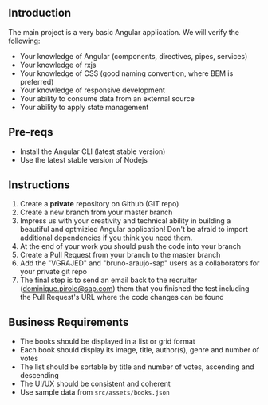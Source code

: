 ## Introduction

The main project is a very basic Angular application. We will verify the following:

* Your knowledge of Angular (components, directives, pipes, services)
* Your knowledge of rxjs
* Your knowledge of CSS (good naming convention, where BEM is preferred)
* Your knowledge of responsive development
* Your ability to consume data from an external source
* Your ability to apply state management

## Pre-reqs

* Install the Angular CLI (latest stable version)
* Use the latest stable version of Nodejs

## Instructions

1. Create a **private** repository on Github (GIT repo)
2. Create a new branch from your master branch
3. Impress us with your creativity and technical ability in building a beautiful and optmizied Angular application! Don't be afraid to import additional dependencies if you think you need them.
3. At the end of your work you should push the code into your branch
4. Create a Pull Request from your branch to the master branch
5. Add the "VGRAJED" and "bruno-araujo-sap" users as a collaborators for your private git repo
6. The final step is to send an email back to the recruiter (dominique.pirolo@sap.com) them that you finished the test including the Pull Request's URL where the code changes can be found

## Business Requirements

* The books should be displayed in a list or grid format
* Each book should display its image, title, author(s), genre and number of votes
* The list should be sortable by title and number of votes, ascending and descending
* The UI/UX should be consistent and coherent
* Use sample data from `src/assets/books.json`
